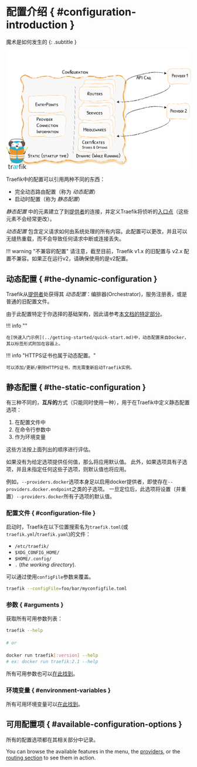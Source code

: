 # 配置介绍 { #configuration-introduction }

魔术是如何发生的
{: .subtitle }

![配置](../assets/img/static-dynamic-configuration.png)

Traefik中的配置可以引用两种不同的东西：

- 完全动态路由配置（称为 _动态配置_）
- 启动时配置（称为 _静态配置_）

_静态配置_ 中的元素建立了到[提供者](../providers/overview.md)的连接，并定义Traefik将侦听的[入口点](../routing/entrypoints.md)（这些元素不会经常更改）。

_动态配置_ 包含定义请求如何由系统处理的所有内容。此配置可以更改，并且可以无缝热重载，而不会导致任何请求中断或连接丢失。

!!! warning "不兼容的配置"
    请注意，截至目前，Traefik v1.x 的旧配置与 v2.x 配置不兼容。如果正在运行v2，请确保使用的是v2配置。

## 动态配置 { #the-dynamic-configuration }

Traefik从[提供者](../providers/overview.md)处获得其 _动态配置_：编排器(Orchestrator)，服务注册表，或是普通的旧配置文件。

由于此配置特定于你选择的基础架构，因此请参考[本文档的特定部分](../routing/overview.md)。

!!! info ""

    在[快速入门示例](../getting-started/quick-start.md)中，动态配置来自Docker，其以标签形式附加在容器上。
    
!!! info "HTTPS证书也属于动态配置。"
    
    可以添加/更新/删除HTTPS证书，而无需重新启动Traefik实例。

## 静态配置 { #the-static-configuration }

有三种不同的，**互斥的**方式（只能同时使用一种），用于在Traefik中定义静态配置选项：

1. 在配置文件中
1. 在命令行参数中
1. 作为环境变量

这些方法按上面列出的顺序进行评估。

如果没有为给定选项提供任何值，那么将应用默认值。
此外，如果选项具有子选项，并且未指定任何这些子选项，则默认值也将应用。
   
例如，`--providers.docker`选项本身足以启用docker提供者，即使存在`--providers.docker.endpoint`之类的子选项。
一旦定位后，此选项将设置（并重置）`--providers.docker`所有子选项的默认值。
    
### 配置文件 { #configuration-file }

启动时，Traefik在以下位置搜索名为`traefik.toml`(或`traefik.yml`/`traefik.yaml`)的文件：

- `/etc/traefik/`
- `$XDG_CONFIG_HOME/`
- `$HOME/.config/`
- `.` (_the working directory_).

可以通过使用`configFile`参数来覆盖。

```bash
traefik --configFile=foo/bar/myconfigfile.toml
```

### 参数 { #arguments }

获取所有可用参数列表：

```bash
traefik --help

# or

docker run traefik[:version] --help
# ex: docker run traefik:2.1 --help
```

所有可用参数也可以[在此找到](../reference/static-configuration/cli.md)。

### 环境变量 { #environment-variables }

所有可用环境变量可以[在此找到](../reference/static-configuration/env.md)。

## 可用配置项 { #available-configuration-options }

所有的配置选项都在其相关部分中记录。

You can browse the available features in the menu, the [providers](../providers/overview.md), or the [routing section](../routing/overview.md) to see them in action.
